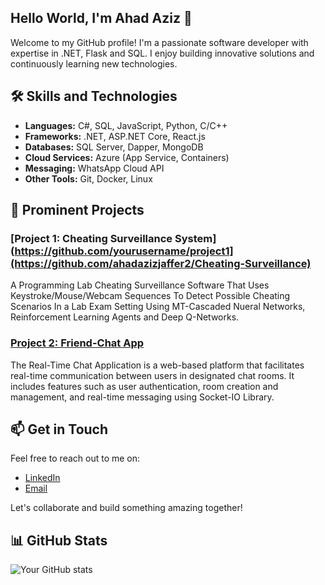 ## Hello World, I'm Ahad Aziz 👋
Welcome to my GitHub profile! I'm a passionate software developer with expertise in .NET, Flask and SQL. I enjoy building innovative solutions and continuously learning new technologies.

<!--
**ahadazizjaffer2/ahadazizjaffer2** is a ✨ _special_ ✨ repository because its `README.md` (this file) appears on your GitHub profile.

Here are some ideas to get you started:

- 🔭 I’m currently working on ...
- 🌱 I’m currently learning ...
- 👯 I’m looking to collaborate on ...
- 🤔 I’m looking for help with ...
- 💬 Ask me about ...
- 📫 How to reach me: ...
- 😄 Pronouns: ...
- ⚡ Fun fact: ...
-->

## 🛠️ Skills and Technologies

- **Languages:** C#, SQL, JavaScript, Python, C/C++
- **Frameworks:** .NET, ASP.NET Core, React.js
- **Databases:** SQL Server, Dapper, MongoDB
- **Cloud Services:** Azure (App Service, Containers)
- **Messaging:** WhatsApp Cloud API
- **Other Tools:** Git, Docker, Linux


## 🚀 Prominent Projects

### [Project 1: Cheating Surveillance System](https://github.com/yourusername/project1](https://github.com/ahadazizjaffer2/Cheating-Surveillance)
A Programming Lab Cheating Surveillance Software That Uses Keystroke/Mouse/Webcam Sequences To Detect Possible Cheating Scenarios In a Lab Exam Setting Using MT-Cascaded Nueral Networks, Reinforcement Learning Agents and Deep Q-Networks.

### [Project 2: Friend-Chat App]([https://github.com/ahadazizjaffer2/project2](https://github.com/ahadazizjaffer2/FriendChat-App))
The Real-Time Chat Application is a web-based platform that facilitates real-time communication between users in designated chat rooms. It includes features such as user authentication, room creation and management, and real-time messaging using Socket-IO Library.


## 📫 Get in Touch

Feel free to reach out to me on:

- [LinkedIn](https://www.linkedin.com/in/ahadaziz)
- [Email](mailto:ahadaziz4@gmail.com)

Let's collaborate and build something amazing together!



## 📊 GitHub Stats

![Your GitHub stats](https://github-readme-stats.vercel.app/api?username=ahadazizjaffer2&show_icons=true&theme=radical)
<!--
## 📜 Quote of the Day

![Quote](https://github-readme-quotes.herokuapp.com/quote?theme=dracula)

## 👀 Visitor Count

![Visitor Count](https://visitor-badge.glitch.me/badge?page_id=ahadazizjaffer2.ahadazizjaffer2)
-->
